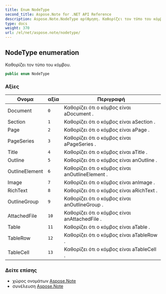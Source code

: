 ```yaml
---
title: Enum NodeType
second_title: Aspose.Note for .NET API Reference
description: Aspose.Note.NodeType αρίθμηση. Καθορίζει τον τύπο του κόμβου.
type: docs
weight: 370
url: /el/net/aspose.note/nodetype/
---
```

## NodeType enumeration

Καθορίζει τον τύπο του κόμβου.

```csharp
public enum NodeType
```

### Αξίες

| Ονομα | αξία | Περιγραφή |
| --- | --- | --- |
| Document | `0` | Καθορίζει ότι ο κόμβος είναι aDocument . |
| Section | `1` | Καθορίζει ότι ο κόμβος είναι aSection . |
| Page | `2` | Καθορίζει ότι ο κόμβος είναι aPage . |
| PageSeries | `3` | Καθορίζει ότι ο κόμβος είναι aPageSeries . |
| Title | `4` | Καθορίζει ότι ο κόμβος είναι aTitle . |
| Outline | `5` | Καθορίζει ότι ο κόμβος είναι anOutline . |
| OutlineElement | `6` | Καθορίζει ότι ο κόμβος είναι anOutlineElement . |
| Image | `7` | Καθορίζει ότι ο κόμβος είναι anImage . |
| RichText | `8` | Καθορίζει ότι ο κόμβος είναι aRichText . |
| OutlineGroup | `9` | Καθορίζει ότι ο κόμβος είναι anOutlineGroup . |
| AttachedFile | `10` | Καθορίζει ότι ο κόμβος είναι anAttachedFile . |
| Table | `11` | Καθορίζει ότι ο κόμβος είναι aTable . |
| TableRow | `12` | Καθορίζει ότι ο κόμβος είναι aTableRow . |
| TableCell | `13` | Καθορίζει ότι ο κόμβος είναι aTableCell . |

### Δείτε επίσης

* χώρος ονομάτων [Aspose.Note](../../aspose.note/)
* συνέλευση [Aspose.Note](../../)


